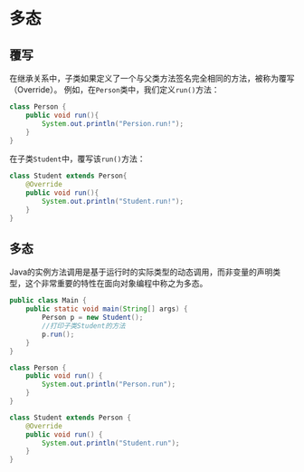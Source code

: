 # 多态

## 覆写

在继承关系中，子类如果定义了一个与父类方法签名完全相同的方法，被称为覆写（Override）。
例如，在`Person`类中，我们定义`run()`方法：

```java
class Person {
    public void run(){
        System.out.println("Persion.run!");
    }
}
```

在子类`Student`中，覆写该`run()`方法：
```java
class Student extends Person{
    @Override
    public void run(){
        System.out.println("Student.run!");
    }
}
```

## 多态

Java的实例方法调用是基于运行时的实际类型的动态调用，而非变量的声明类型，这个非常重要的特性在面向对象编程中称之为多态。
```java
public class Main {
    public static void main(String[] args) {
        Person p = new Student();
        //打印子类Student的方法
        p.run(); 
    }
}

class Person {
    public void run() {
        System.out.println("Person.run");
    }
}

class Student extends Person {
    @Override
    public void run() {
        System.out.println("Student.run");
    }
}
```

